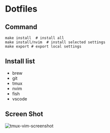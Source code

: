 # Dotfiles

## Command

```shell
make install  # install all
make install/nvim  # install selected settings
make export # export local settings
```

## Install list

* brew
* git
* tmux
* nvim
* fish
* vscode

## Screen Shot

![tmux-vim-screenshot](https://cloud.githubusercontent.com/assets/9880704/25426607/adc116a8-2aaa-11e7-82d9-62fac5883e46.png)
